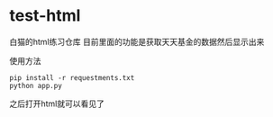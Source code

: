 # test-html
白猫的html练习仓库 目前里面的功能是获取天天基金的数据然后显示出来

使用方法
```
pip install -r requestments.txt
python app.py
```

之后打开html就可以看见了